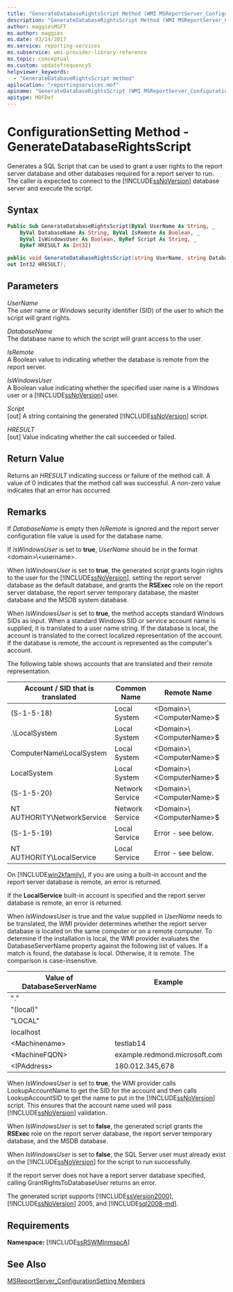 ```yaml
---
title: "GenerateDatabaseRightsScript Method (WMI MSReportServer_ConfigurationSetting)"
description: "GenerateDatabaseRightsScript Method (WMI MSReportServer_ConfigurationSetting)"
author: maggiesMSFT
ms.author: maggies
ms.date: 03/14/2017
ms.service: reporting-services
ms.subservice: wmi-provider-library-reference
ms.topic: conceptual
ms.custom: updatefrequency5
helpviewer_keywords:
  - "GenerateDatabaseRightsScript method"
apilocation: "reportingservices.mof"
apiname: "GenerateDatabaseRightsScript (WMI MSReportServer_ConfigurationSetting Class)"
apitype: MOFDef
---
```

# ConfigurationSetting Method - GenerateDatabaseRightsScript
  Generates a SQL Script that can be used to grant a user rights to the report server database and other databases required for a report server to run. The caller is expected to connect to the [!INCLUDE[ssNoVersion](../../includes/ssnoversion-md.md)] database server and execute the script.  
  
## Syntax  
  
```vb  
Public Sub GenerateDatabaseRightsScript(ByVal UserName As String, _  
    ByVal DatabaseName As String, ByVal IsRemote As Boolean, _  
    ByVal IsWindowsUser As Boolean, ByRef Script As String, _  
    ByRef HRESULT As Int32)  
```  
  
```csharp  
public void GenerateDatabaseRightsScript(string UserName, string DatabaseName, bool IsRemote, bool IsWindowsUser, out string Script,   
out Int32 HRESULT);  
```  
  
## Parameters  
 *UserName*  
 The user name or Windows security identifier (SID) of the user to which the script will grant rights.  
  
 *DatabaseName*  
 The database name to which the script will grant access to the user.  
  
 *IsRemote*  
 A Boolean value to indicating whether the database is remote from the report server.  
  
 *IsWindowsUser*  
 A Boolean value indicating whether the specified user name is a Windows user or a [!INCLUDE[ssNoVersion](../../includes/ssnoversion-md.md)] user.  
  
 *Script*  
 [out] A string containing the generated [!INCLUDE[ssNoVersion](../../includes/ssnoversion-md.md)] script.  
  
 *HRESULT*  
 [out] Value indicating whether the call succeeded or failed.  
  
## Return Value  
 Returns an *HRESULT* indicating success or failure of the method call. A value of 0 indicates that the method call was successful. A non-zero value indicates that an error has occurred.  
  
## Remarks  
 If *DatabaseName* is empty then *IsRemote* is ignored and the report server configuration file value is used for the database name.  
  
 If *IsWindowsUser* is set to **true**, *UserName* should be in the format \<domain>\\<username\>.  
  
 When *IsWindowsUser* is set to **true**, the generated script grants login rights to the user for the [!INCLUDE[ssNoVersion](../../includes/ssnoversion-md.md)], setting the report server database as the default database, and grants the **RSExec** role on the report server database, the report server temporary database, the master database and the MSDB system database.  
  
 When *IsWindowsUser* is set to **true**, the method accepts standard Windows SIDs as input. When a standard Windows SID or service account name is supplied, it is translated to a user name string. If the database is local, the account is translated to the correct localized representation of the account. If the database is remote, the account is represented as the computer's account.  
  
 The following table shows accounts that are translated and their remote representation.  
  
|Account / SID that is translated|Common Name|Remote Name|  
|---------------------------------------|-----------------|-----------------|  
|(S-1-5-18)|Local System|\<Domain>\\<ComputerName\>$|  
|.\LocalSystem|Local System|\<Domain>\\<ComputerName\>$|  
|ComputerName\LocalSystem|Local System|\<Domain>\\<ComputerName\>$|  
|LocalSystem|Local System|\<Domain>\\<ComputerName\>$|  
|(S-1-5-20)|Network Service|\<Domain>\\<ComputerName\>$|  
|NT AUTHORITY\NetworkService|Network Service|\<Domain>\\<ComputerName\>$|  
|(S-1-5-19)|Local Service|Error - see below.|  
|NT AUTHORITY\LocalService|Local Service|Error - see below.|  
  
 On [!INCLUDE[win2kfamily](../../includes/win2kfamily-md.md)], if you are using a built-in account and the report server database is remote, an error is returned.  
  
 If the **LocalService** built-in account is specified and the report server database is remote, an error is returned.  
  
 When *IsWindowsUser* is true and the value supplied in *UserName* needs to be translated, the WMI provider determines whether the report server database is located on the same computer or on a remote computer. To determine if the installation is local, the WMI provider evaluates the DatabaseServerName property against the following list of values. If a match is found, the database is local. Otherwise, it is remote. The comparison is case-insensitive.  
  
|Value of DatabaseServerName|Example|  
|---------------------------------|-------------|  
|"."||  
|"(local)"||  
|"LOCAL"||  
|localhost||  
|\<Machinename>|testlab14|  
|\<MachineFQDN>|example.redmond.microsoft.com|  
|\<IPAddress>|180.012.345,678|  
  
 When *IsWindowsUser* is set to **true**, the WMI provider calls LookupAccountName to get the SID for the account and then calls LookupAccountSID to get the name to put in the [!INCLUDE[ssNoVersion](../../includes/ssnoversion-md.md)] script. This ensures that the account name used will pass [!INCLUDE[ssNoVersion](../../includes/ssnoversion-md.md)] validation.  
  
 When *IsWindowsUser* is set to **false**, the generated script grants the **RSExec** role on the report server database, the report server temporary database, and the MSDB database.  
  
 When *IsWindowsUser* is set to **false**, the SQL Server user must already exist on the [!INCLUDE[ssNoVersion](../../includes/ssnoversion-md.md)] for the script to run successfully.  
  
 If the report server does not have a report server database specified, calling GrantRightsToDatabaseUser returns an error.  
  
 The generated script supports [!INCLUDE[ssVersion2000](../../includes/ssversion2000-md.md)], [!INCLUDE[ssNoVersion](../../includes/ssnoversion-md.md)] 2005, and [!INCLUDE[sql2008-md](../../includes/sql2008-md.md)].  
  
## Requirements  
 **Namespace:** [!INCLUDE[ssRSWMInmspcA](../../includes/ssrswminmspca-md.md)]  
  
## See Also  
 [MSReportServer_ConfigurationSetting Members](../../reporting-services/wmi-provider-library-reference/msreportserver-configurationsetting-members.md)  
  
  

